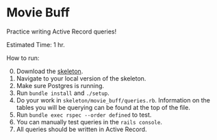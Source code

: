# Movie Buff

Practice writing Active Record queries!

Estimated Time: 1 hr.

How to run:

0.  Download the [skeleton](./skeleton.zip?raw=true).
0.  Navigate to your local version of the skeleton.
0.	Make sure Postgres is running.
0.	Run `bundle install` and `./setup`.
0.  Do your work in `skeleton/movie_buff/queries.rb`. Information on the tables you will be querying can be found at the top of the file.
0.  Run `bundle exec rspec --order defined` to test.
0.  You can manually test queries in the `rails console`.
0.  All queries should be written in Active Record.
